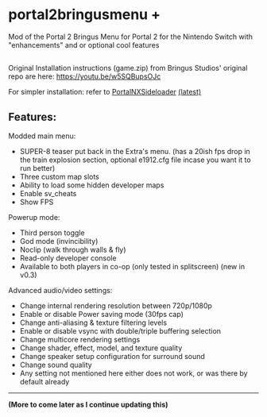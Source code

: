# portal2bringusmenu +
Mod of the Portal 2 Bringus Menu for Portal 2 for the Nintendo Switch with "enhancements" and or optional cool features

##
Original Installation instructions (game.zip) from Bringus Studios' original repo are here: https://youtu.be/w5SQBupsOJc

For simpler installation: refer to [PortalNXSideloader](https://github.com/masagrator/PortalNXSideLoader) [(latest)](https://github.com/masagrator/PortalNXSideLoader/releases/latest)

## Features:

Modded main menu:
- SUPER-8 teaser put back in the Extra's menu. (has a 20ish fps drop in the train explosion section, optional e1912.cfg file incase you want it to run better)
- Three custom map slots
- Ability to load some hidden developer maps
- Enable sv_cheats
- Show FPS

Powerup mode:
- Third person toggle
- God mode (invincibility)
- Noclip (walk through walls & fly)
- Read-only developer console
- Available to both players in co-op (only tested in splitscreen) (new in v0.3)

Advanced audio/video settings:
- Change internal rendering resolution between 720p/1080p
- Enable or disable Power saving mode (30fps cap)
- Change anti-aliasing & texture filtering levels
- Enable or disable vsync with double/triple buffering selection
- Change multicore rendering settings
- Change shader, effect, model, and texture quality
- Change speaker setup configuration for surround sound
- Change sound quality
- Any setting not mentioned here either does not work, or was there by default already

____
**(More to come later as I continue updating this)**
